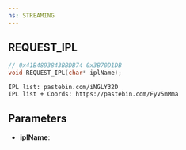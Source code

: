 ```yaml
---
ns: STREAMING
---
```

## REQUEST_IPL

```c
// 0x41B4893843BBDB74 0x3B70D1DB
void REQUEST_IPL(char* iplName);
```

```
IPL list: pastebin.com/iNGLY32D
IPL list + Coords: https://pastebin.com/FyV5mMma  
```

## Parameters
* **iplName**: 

